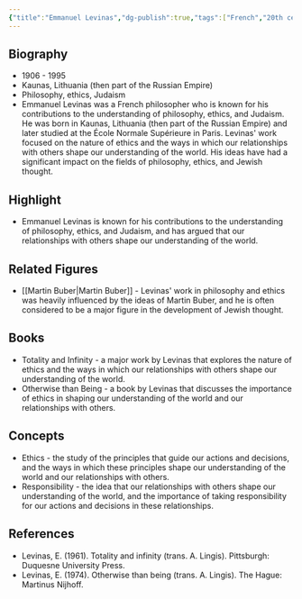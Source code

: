 ```yaml
---
{"title":"Emmanuel Levinas","dg-publish":true,"tags":["French","20th century","modern-era","figures"],"born-date":1906,"keywords":"Emmanuel Levinas, philosophy, ethics, Judaism","aliases":"French philosopher","permalink":"/philosophers/modern-era/emmanuel-levinas/","dgPassFrontmatter":true}
---
```


## Biography

-   1906 - 1995
-   Kaunas, Lithuania (then part of the Russian Empire)
-   Philosophy, ethics, Judaism
-   Emmanuel Levinas was a French philosopher who is known for his contributions to the understanding of philosophy, ethics, and Judaism. He was born in Kaunas, Lithuania (then part of the Russian Empire) and later studied at the École Normale Supérieure in Paris. Levinas' work focused on the nature of ethics and the ways in which our relationships with others shape our understanding of the world. His ideas have had a significant impact on the fields of philosophy, ethics, and Jewish thought.

## Highlight

-   Emmanuel Levinas is known for his contributions to the understanding of philosophy, ethics, and Judaism, and has argued that our relationships with others shape our understanding of the world.

## Related Figures

-   [[Martin Buber\|Martin Buber]] - Levinas' work in philosophy and ethics was heavily influenced by the ideas of Martin Buber, and he is often considered to be a major figure in the development of Jewish thought.

## Books

-   Totality and Infinity - a major work by Levinas that explores the nature of ethics and the ways in which our relationships with others shape our understanding of the world.
-   Otherwise than Being - a book by Levinas that discusses the importance of ethics in shaping our understanding of the world and our relationships with others.

## Concepts

-   Ethics - the study of the principles that guide our actions and decisions, and the ways in which these principles shape our understanding of the world and our relationships with others.
-   Responsibility - the idea that our relationships with others shape our understanding of the world, and the importance of taking responsibility for our actions and decisions in these relationships.

## References

-   Levinas, E. (1961). Totality and infinity (trans. A. Lingis). Pittsburgh: Duquesne University Press.
-   Levinas, E. (1974). Otherwise than being (trans. A. Lingis). The Hague: Martinus Nijhoff.